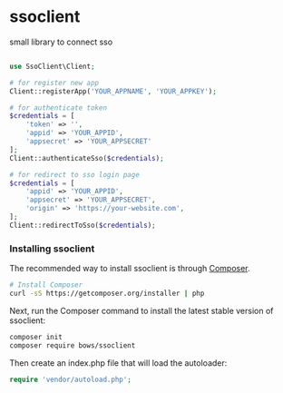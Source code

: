 # ssoclient
small library to connect sso
```php

use SsoClient\Client;

# for register new app
Client::registerApp('YOUR_APPNAME', 'YOUR_APPKEY');

# for authenticate token
$credentials = [
    'token' => '',
    'appid' => 'YOUR_APPID',
    'appsecret' => 'YOUR_APPSECRET'
];
Client::authenticateSso($credentials);

# for redirect to sso login page
$credentials = [
    'appid' => 'YOUR_APPID',
    'appsecret' => 'YOUR_APPSECRET',
    'origin' => 'https://your-website.com',
];
Client::redirectToSso($credentials);

```

### Installing ssoclient
The recommended way to install ssoclient is through [Composer](http://getcomposer.org/).
```bash
# Install Composer
curl -sS https://getcomposer.org/installer | php
```

Next, run the Composer command to install the latest stable version of ssoclient:
```bash
composer init
composer require bows/ssoclient
```

Then create an index.php file that will load the autoloader:
```php
require 'vendor/autoload.php';
```

